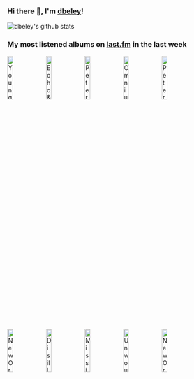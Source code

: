 ### Hi there 👋, I'm [dbeley](https://dbeley.ovh/en)!

![dbeley's github stats](https://github-readme-stats.vercel.app/api?username=dbeley)

### My most listened albums on [last.fm](https://www.last.fm/user/d_beley) in the last week

[<img src='https://lastfm.freetls.fastly.net/i/u/300x300/fab20d2a104273e3e0cec32f144deec9.jpg' width='16%' height='16%' alt='Young Marble Giants - Colossal Youth'>](https://www.last.fm/music/young%2bmarble%2bgiants/colossal%2byouth)&nbsp;
[<img src='https://lastfm.freetls.fastly.net/i/u/300x300/2d3ac84ac8684cc19a6704623ebcd3fc.png' width='16%' height='16%' alt='Echo & the Bunnymen - Crocodiles'>](https://www.last.fm/music/echo%2b%2526%2bthe%2bbunnymen/crocodiles)&nbsp;
[<img src='https://lastfm.freetls.fastly.net/i/u/300x300/a6c5ccbfc87b7dc265100e06f196e83a.jpg' width='16%' height='16%' alt='Peter Gabriel - So'>](https://www.last.fm/music/peter%2bgabriel/so)&nbsp;
[<img src='https://lastfm.freetls.fastly.net/i/u/300x300/2b3066697976457fc534199f15ff9ebd.png' width='16%' height='16%' alt='Omnium Gatherum - Beyond'>](https://www.last.fm/music/omnium%2bgatherum/beyond)&nbsp;
[<img src='https://lastfm.freetls.fastly.net/i/u/300x300/9497107e512845f7c5a8491588263149.png' width='16%' height='16%' alt='Peter Gabriel - Peter Gabriel'>](https://www.last.fm/music/peter%2bgabriel/peter%2bgabriel)&nbsp;
<br>
[<img src='https://lastfm.freetls.fastly.net/i/u/300x300/154584359b02ee386c3e4b35274021d2.jpg' width='16%' height='16%' alt='New Order - Substance 1987'>](https://www.last.fm/music/new%2border/substance%2b1987)&nbsp;
[<img src='https://lastfm.freetls.fastly.net/i/u/300x300/e85613f254fc46b0bf6b9c164bcc8580.png' width='16%' height='16%' alt='Disillusion - Back To Times of Splendor'>](https://www.last.fm/music/disillusion/back%2bto%2btimes%2bof%2bsplendor)&nbsp;
[<img src='https://lastfm.freetls.fastly.net/i/u/300x300/a2421a41fa9246368a0eec13715d2dca.png' width='16%' height='16%' alt='Mission of Burma - Vs.'>](https://www.last.fm/music/mission%2bof%2bburma/vs.)&nbsp;
[<img src='https://lastfm.freetls.fastly.net/i/u/300x300/8100872cf2438a1becc6f64859382cea.png' width='16%' height='16%' alt='Unwound - The Future of What'>](https://www.last.fm/music/unwound/the%2bfuture%2bof%2bwhat)&nbsp;
[<img src='https://lastfm.freetls.fastly.net/i/u/300x300/a6402bd935da8e2263b6fcd7becb5211.jpg' width='16%' height='16%' alt='New Order - Republic'>](https://www.last.fm/music/new%2border/republic)&nbsp;
<br>
